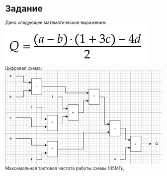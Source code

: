 # Задание

Дано следующее математическое выражение:
![alt text](image.png)
Цифровая схема:
![alt text](formula-1.jpg)
Максимальная тактовая частота работы схемы 105МГц